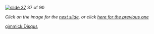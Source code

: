 [![slide 37](https://dl.dropboxusercontent.com/u/2977490/presentations/cookbook/img37.jpg)](38.md)
37 of 90

_Click on the image for the [next slide](38.md), or click [here for the previous one](36.md)_

[gimmick:Disqus](theodox-github)